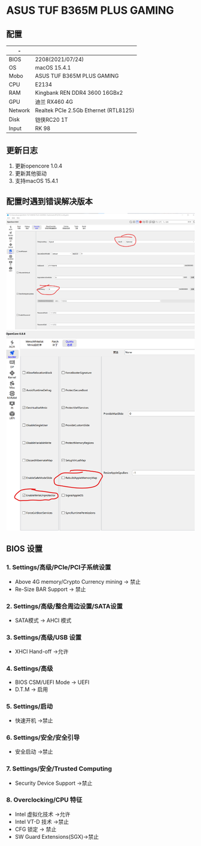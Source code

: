 # ASUS TUF B365M PLUS GAMING

## 配置
|     -       |                                     |
| -----------|---------------------------------------|
| BIOS       | 2208(2021/07/24)                   |
| OS         | macOS 15.4.1                            |
| Mobo       | ASUS TUF B365M PLUS GAMING             |
| CPU        | E2134                              |
| RAM        | Kingbank REN DDR4 3600  16GBx2        |
| GPU        | 迪兰 RX460 4G                          |
| Network    | Realtek PCIe 2.5Gb Ethernet (RTL8125) |
| Disk       | 铠侠RC20 1T                           |
| Input      | RK 98                                 |


## 更新日志
1. 更新opencore 1.0.4
2. 更新其他驱动
3. 支持macOS 15.4.1

## 配置时遇到错误解决版本
![进系统不改成这两卡死](./error_images/进系统不改成这两卡死.png "进系统不改成这两卡死")
![卡内存报错](./error_images/卡内存报错.png "卡内存报错")


## BIOS 设置
### 1. Settings/高级/PCle/PCl子系统设置
- Above 4G memory/Crypto Currency mining -> 禁止
- Re-Size BAR Support -> 禁止

### 2. Settings/高级/整合周边设置/SATA设置
- SATA模式 -> AHCI 模式

### 3. Settings/高级/USB 设置
- XHCl Hand-off ->允许

### 4. Settings/高级
- BIOS CSM/UEFI Mode -> UEFI
- D.T.M -> 启用

### 5. Settings/启动
- 快速开机 ->禁止

### 6. Settings/安全/安全引导
- 安全启动 ->禁止

### 7. Settings/安全/Trusted Computing
- Security Device Support ->禁止

### 8. Overclocking/CPU 特征
- Intel 虚拟化技术 ->允许
- Intel VT-D 技术 ->禁止
- CFG 锁定 -> 禁止
- SW Guard Extensions(SGX)->禁止
